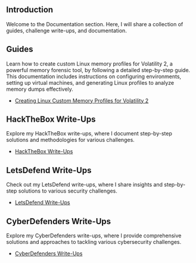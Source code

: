 ## Introduction
Welcome to the Documentation section. Here, I will share a collection of guides, challenge write-ups, and documentation.

## Guides
Learn how to create custom Linux memory profiles for Volatility 2, a powerful memory forensic tool, by following a detailed step-by-step guide. 
This documentation includes instructions on configuring environments, setting up virtual machines, and generating Linux profiles to analyze memory dumps effectively.
- [Creating Linux Custom Memory Profiles for Volatility 2](Creating%20Linux%20Custom%20Memory%20Profiles%20for%20Volatility%202.pdf)

## HackTheBox Write-Ups

Explore my HackTheBox write-ups, where I document step-by-step solutions and methodologies for various challenges.

- [HackTheBox Write-Ups](./HackTheBox%20Write-Ups/)

## LetsDefend Write-Ups

Check out my LetsDefend write-ups, where I share insights and step-by-step solutions to various security challenges.

- [LetsDefend Write-Ups](./LetsDefend%20Write-Ups/)

## CyberDefenders Write-Ups

Explore my CyberDefenders write-ups, where I provide comprehensive solutions and approaches to tackling various cybersecurity challenges.

- [CyberDefenders Write-Ups](./CyberDefenders%Write-Ups/)
